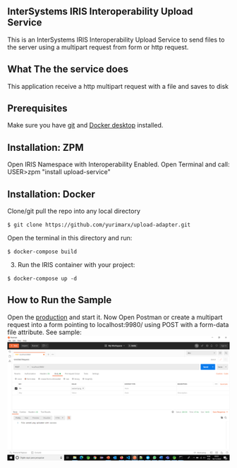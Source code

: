 ## InterSystems IRIS Interoperability Upload Service
This is an InterSystems IRIS Interoperability Upload Service to send files to the server using a multipart request from form or http request.

## What The the service does

This application receive a http multipart request with a file and saves to disk 

## Prerequisites
Make sure you have [git](https://git-scm.com/book/en/v2/Getting-Started-Installing-Git) and [Docker desktop](https://www.docker.com/products/docker-desktop) installed.

## Installation: ZPM

Open IRIS Namespace with Interoperability Enabled.
Open Terminal and call:
USER>zpm "install upload-service"

## Installation: Docker
Clone/git pull the repo into any local directory

```
$ git clone https://github.com/yurimarx/upload-adapter.git
```

Open the terminal in this directory and run:

```
$ docker-compose build
```

3. Run the IRIS container with your project:

```
$ docker-compose up -d
```

## How to Run the Sample

Open the [production](http://localhost:52773/csp/irisapp/EnsPortal.ProductionConfig.zen?PRODUCTION=dc.upload.UploadProduction) and start it.
Now Open Postman or create a multipart request into a form pointing to localhost:9980/ using POST with a form-data file attribute. See sample:
<img src="https://github.com/yurimarx/upload-adapter/raw/main/postman.png" alt="postman">


